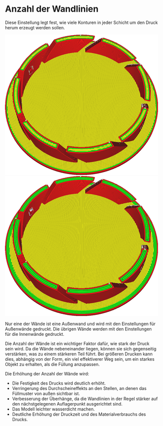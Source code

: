 Anzahl der Wandlinien
====
Diese Einstellung legt fest, wie viele Konturen in jeder Schicht um den Druck herum erzeugt werden sollen.

<!--screenshot {
"image_path": "wall_thickness_0.8.png",
"models": [
    {
        "script": "rotary_tumbler_lid.scad",
        "transformation": ["scale(0.4)"]
    }
],
"camera_position": [50, 50, 124],
"settings": {
    "skin_outline_count": 0,
    "wall_line_count": 2
},
"colours": 32
}-->
<!--screenshot {
"image_path": "wall_thickness_1.6.png",
"models": [
    {
        "script": "rotary_tumbler_lid.scad",
        "transformation": ["scale(0.4)"]
    }
],
"camera_position": [50, 50, 124],
"settings": {
    "skin_outline_count": 0,
    "wall_line_count": 4
},
"colours": 32
}-->
![Zwei Wände](../../../articles/images/wall_thickness_0.8.png)
![Vier Wände](../../../articles/images/wall_thickness_1.6.png)

Nur eine der Wände ist eine Außenwand und wird mit den Einstellungen für Außenwände gedruckt. Die übrigen Wände werden mit den Einstellungen für die Innenwände gedruckt.

Die Anzahl der Wände ist ein wichtiger Faktor dafür, wie stark der Druck sein wird. Da die Wände nebeneinander liegen, können sie sich gegenseitig verstärken, was zu einem stärkeren Teil führt. Bei größeren Drucken kann dies, abhängig von der Form, ein viel effektiverer Weg sein, um ein starkes Objekt zu erhalten, als die Füllung anzupassen.

Die Erhöhung der Anzahl der Wände wird:
* Die Festigkeit des Drucks wird deutlich erhöht.
* Verringerung des Durchscheineffekts an den Stellen, an denen das Füllmuster von außen sichtbar ist.
* Verbesserung der Überhänge, da die Wandlinien in der Regel stärker auf den nächstgelegenen Auflagerpunkt ausgerichtet sind.
* Das Modell leichter wasserdicht machen.
* Deutliche Erhöhung der Druckzeit und des Materialverbrauchs des Drucks.
